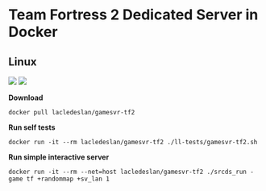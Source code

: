 # Team Fortress 2 Dedicated Server in Docker

## Linux
[![](https://images.microbadger.com/badges/version/lacledeslan/gamesvr-tf2.svg)](https://microbadger.com/images/lacledeslan/gamesvr-tf2 "Get your own version badge on microbadger.com")
[![](https://images.microbadger.com/badges/image/lacledeslan/gamesvr-tf2.svg)](https://microbadger.com/images/lacledeslan/gamesvr-tf2 "Get your own image badge on microbadger.com")

**Download**
```
docker pull lacledeslan/gamesvr-tf2
```

**Run self tests**
```
docker run -it --rm lacledeslan/gamesvr-tf2 ./ll-tests/gamesvr-tf2.sh
```

**Run simple interactive server**
```
docker run -it --rm --net=host lacledeslan/gamesvr-tf2 ./srcds_run -game tf +randommap +sv_lan 1
```
